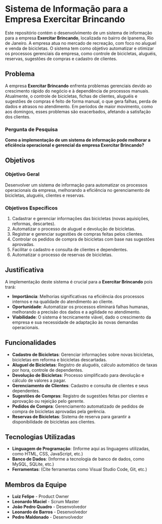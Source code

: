 # Sistema de Informação para a Empresa Exercitar Brincando

Este repositório contém o desenvolvimento de um sistema de informação para a empresa **Exercitar Brincando**, localizada no bairro de Ipanema, Rio de Janeiro. A empresa atua no mercado de recreação, com foco no aluguel e venda de bicicletas.  O sistema tem como objetivo automatizar e otimizar os processos gerenciais da empresa, como controle de bicicletas, aluguéis, reservas, sugestões de compras e cadastro de clientes.

## Problema

A empresa **Exercitar Brincando** enfrenta problemas gerenciais devido ao crescimento rápido do negócio e à dependência de processos manuais. Atualmente, o controle de bicicletas, fichas de clientes, aluguéis e sugestões de compras é feito de forma manual, o que gera falhas, perda de dados e atrasos no atendimento. Em períodos de maior movimento, como aos domingos, esses problemas são exacerbados, afetando a satisfação dos clientes.

### Pergunta de Pesquisa
**Como a implementação de um sistema de informação pode melhorar a eficiência operacional e gerencial da empresa Exercitar Brincando?**

## Objetivos

### Objetivo Geral
Desenvolver um sistema de informação para automatizar os processos operacionais da empresa, melhorando a eficiência no gerenciamento de bicicletas, aluguéis, clientes e reservas.

### Objetivos Específicos
1. Cadastrar e gerenciar informações das bicicletas (novas aquisições, reformas, descartes).
2. Automatizar o processo de aluguel e devolução de bicicletas.
3. Registrar e gerenciar sugestões de compras feitas pelos clientes.
4. Controlar os pedidos de compra de bicicletas com base nas sugestões aprovadas.
5. Facilitar o cadastro e consulta de clientes e dependentes.
6. Automatizar o processo de reservas de bicicletas.

## Justificativa

A implementação deste sistema é crucial para a **Exercitar Brincando** pois trará:

- **Importância**: Melhorias significativas na eficiência dos processos internos e na qualidade do atendimento ao cliente.
- **Oportunidade**: Automatizar os processos eliminará falhas humanas, melhorando a precisão dos dados e a agilidade no atendimento.
- **Viabilidade**: O sistema é tecnicamente viável, dado o crescimento da empresa e sua necessidade de adaptação às novas demandas operacionais.

## Funcionalidades

- **Cadastro de Bicicletas**: Gerenciar informações sobre novas bicicletas, bicicletas em reforma e bicicletas descartadas.
- **Aluguel de Bicicletas**: Registro de aluguéis, cálculo automático de taxas por hora, controle de dependentes.
- **Devolução de Bicicletas**: Processo simplificado para devolução e cálculo de valores a pagar.
- **Gerenciamento de Clientes**: Cadastro e consulta de clientes e seus dependentes.
- **Sugestões de Compras**: Registro de sugestões feitas por clientes e aprovação ou rejeição pelo gerente.
- **Pedidos de Compra**: Gerenciamento automatizado de pedidos de compra de bicicletas aprovadas pela gerência.
- **Reservas de Bicicletas**: Sistema de reserva para garantir a disponibilidade de bicicletas aos clientes.

## Tecnologias Utilizadas

- **Linguagem de Programação**: (Informe aqui as linguagens utilizadas, como HTML, CSS, JavaScript, etc.)
- **Banco de Dados**: (Informe a tecnologia de banco de dados, como MySQL, SQLite, etc.)
- **Ferramentas**: (Cite ferramentas como Visual Studio Code, Git, etc.)

## Membros da Equipe
- **Luiz Felipe** - Product Owner
- **Leonardo Maciel** - Scrum Master
- **João Pedro Quadro** - Desenvolvedor
- **Leonardo de Barros** - Desenvolvedor
- **Pedro Maldonado** - Desenvolvedor
